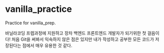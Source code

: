 # vanilla_practice
Practice for vanilla_prep.

바닐라코딩 프렙과정에 지원하고 장차 백엔드 프론트엔드 개발자가 되기위한 첫 걸음이다!
처음 Git을 써봐서 익숙하지 않은 점은 있지만 내가 작성하고 공부한 모든 코드가 저장된다는 점에서 매우 유용한 것 같다.